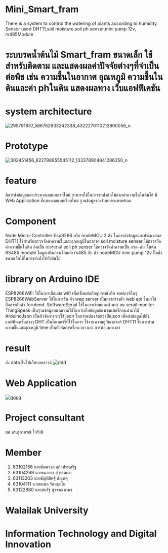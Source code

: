 # Mini_Smart_fram
There is a system to control the watering of plants according to humidity.
Sensor used DHT11,soil moisture,soli ph senser,mini pump 12v, rs485Module
# ระบบรดน้ำต้นไม้ Smart_fram ขนาดเล็ก ใช้สำหรับติดตาม และแสดงผลค่าปัจจัยต่างๆที่จำเป็นต่อพืช เช่น ความชื้นในอากาศ อุณหภูมิ ความชื้นในดินและค่า phในดิน แสดงผลทาง เว็บแอฟฟิเคชัน 
# system architecture
![295791937_586762933242338_4322270110212800056_n](https://user-images.githubusercontent.com/73652040/188834663-38e20fe1-8d62-414e-b88d-a34ffee5094d.png)
# Prototype
![302451456_822798955545112_133378904841286350_n](https://user-images.githubusercontent.com/73652040/188797472-450262be-dfed-45b9-a460-75ab8387f00e.jpg)
# feature
มีการส่งข้อมูลและประมวลผลแบบเรลไทม์
สามารถใช้ในการรถน้ำต้นไม้ตามค่าความชื้นในดินได้
มี Web Application ที่เเสดงผลแบบเรียลไทม์
ฐานข้อมูลรองรับหลายแพทฟรอม
# Component
Node Micro-Controller Esp8266 หรือ nodeMCU 2 ตัว ในการส่งข้อมูลและประมวลผล
DHT11 ใช้สำหรับตรวจวัดค่าความชื้นและอุณหภูมิในอากาศ
soil moisture senser ใช้ตรวจวัดค่าความชื้นในดิน คิดเป็น เปอร์เซนต์
soli ph senser ใช้ควาจวัดค่าความเป็น กรด-ด่าง ในดิน
RS485 module โมดูลเสริมการเชื่อมต่อ rs485 กับ ตัว nodeMCU
mini pump 12v ปั้มน้ำขนาดเล็กใช้ในการส่งน้ำไปยังต้นไม้
# library on Arduino IDE
ESP8266WiFi ใช้ในการเชื่อมต่อ wifi เพื่อเชื่อมต่อกับอุปกรณ์หรือ ซอฟแวร์อื่นๆ
ESP8266WebServer ใช้ในการรัน ตัว wep server เป็นการสร้างตัว web api ขื้นมาใช้สื่อสารกับตัว forntend.
SoftwareSerial ใช้ในการเขียนและอ่านค่า บน serail moniter
ThingSpeak เป็นฐานข้อมูลบนคลาวด์ใช้ในการเก็บข้อมูลของเซนเซอรืก่อนนำมาใช้
ArduinoJson เป็นตัวจัดการการใช้ json ในการแปลง text เป็นjson เพื่อส่งข้อมูลไปยัง แอฟฟิคเคชันต่างๆ
DHT เป็นไลเบอร์รี่ที่ใช้ในการ ใช้งานความคู่กับเซเซอร์ DHT11 ในการอ่าน ความชื้นและอุณหภูมิ
time  เป็นตัวจัดการเรื่องเวลา และ การฟอแมทเวลา
# result
ส่ง data ขึ้นไปเก็บบลคลาวด์
![ddd](https://user-images.githubusercontent.com/73652040/188905915-f0f5fdc1-5063-4760-90eb-15120189440c.PNG)
# Web Application
![gggg](https://user-images.githubusercontent.com/73652040/188906168-769bf1de-94f8-4f56-a03c-0783b764c81a.PNG)
# Project consultant
ผศ.ดร.สุภาภรณ์ ใจรังษี
# Member
1. 63102156 นายชัยณรงค์ แก้วประเสริฐ
2. 63104269 นายธนาคาร สุวรรณทา
3. 63113203 นายธัญพิสิษฐ์ ส้มเกตุ
4. 63104111 นายธนพล รัตนมะโน
5. 63122980 นายสหรัฐ สุวรรณภาพร
# Walailak University
# Information Technology and Digital Innovation


